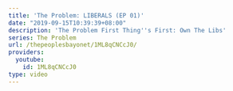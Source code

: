 ```yaml
---
title: 'The Problem: LIBERALS (EP 01)'
date: "2019-09-15T10:39:39+08:00"
description: 'The Problem First Thing''s First: Own The Libs'
series: The Problem
url: /thepeoplesbayonet/1ML8qCNCcJ0/
providers:
  youtube:
    id: 1ML8qCNCcJ0
type: video
---
```

